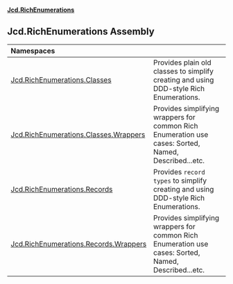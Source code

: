 #### [Jcd.RichEnumerations](index.md 'index')

## Jcd.RichEnumerations Assembly

| Namespaces                                                                                                                |                                                                                                      |
|:--------------------------------------------------------------------------------------------------------------------------|:-----------------------------------------------------------------------------------------------------|
| [Jcd.RichEnumerations.Classes](Jcd.RichEnumerations.Classes.md 'Jcd.RichEnumerations.Classes')                            | Provides plain old classes to simplify creating and using DDD-style Rich Enumerations.               |
| [Jcd.RichEnumerations.Classes.Wrappers](Jcd.RichEnumerations.Classes.Wrappers.md 'Jcd.RichEnumerations.Classes.Wrappers') | Provides simplifying wrappers for common Rich Enumeration use cases: Sorted, Named, Described...etc. |
| [Jcd.RichEnumerations.Records](Jcd.RichEnumerations.Records.md 'Jcd.RichEnumerations.Records')                            | Provides `record types` to simplify creating and using DDD-style Rich Enumerations.                  |
| [Jcd.RichEnumerations.Records.Wrappers](Jcd.RichEnumerations.Records.Wrappers.md 'Jcd.RichEnumerations.Records.Wrappers') | Provides simplifying wrappers for common Rich Enumeration use cases: Sorted, Named, Described...etc. |
